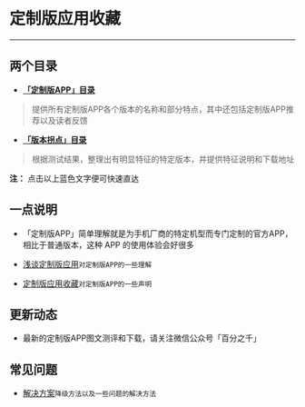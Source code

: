 # 定制版应用收藏

---
## 两个目录

- [**「定制版APP」目录** ](https://gitee.com/ww3w/dzb/blob/master/0.md)
> 提供所有定制版APP各个版本的名称和部分特点，其中还包括定制版APP推荐以及读者反馈

- [**「版本拐点」目录** ](https://gitee.com/ww3w/dzb/blob/master/1.md)
> 根据测试结果，整理出有明显特征的特定版本，并提供特征说明和下载地址

**注：** 点击以上蓝色文字便可快速直达

## 一点说明

- 「定制版APP」简单理解就是为手机厂商的特定机型而专门定制的官方APP，相比于普通版本，这种 APP 的使用体验会好很多

- [浅谈定制版应用](https://mp.weixin.qq.com/s/i7ADjqlF30SgoZi6cXUFOw)`对定制版APP的一些理解`

- [定制版应用收藏](https://mp.weixin.qq.com/s/AO4ZUeq75rUJBn3yicLXoA)`对定制版APP的一些声明`

## 更新动态

- 最新的定制版APP图文测评和下载，请关注微信公众号「百分之千」

## 常见问题

- [解决方案](https://mp.weixin.qq.com/s/ct-giDYHdF3lxh6xEkqELQ)`降级方法以及一些问题的解决方法`